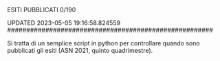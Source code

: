 ESITI PUBBLICATI 0/190 

UPDATED 2023-05-05 19:16:58.824559
######################################################

Si tratta di un semplice script in python per controllare quando sono pubblicati gli esiti (ASN 2021, quinto quadrimestre).

